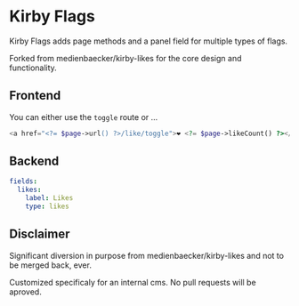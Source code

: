 # Kirby Flags

Kirby Flags adds page methods and a panel field for multiple types of flags.

Forked from medienbaecker/kirby-likes for the core design and functionality. 

## Frontend

You can either use the `toggle` route or ...

```php
<a href="<?= $page->url() ?>/like/toggle">❤️ <?= $page->likeCount() ?></a>

```


## Backend

```yml
fields:
  likes:
    label: Likes
    type: likes
```

## Disclaimer

Significant diversion in purpose from medienbaecker/kirby-likes and not to be merged back, ever.

Customized specificaly for an internal cms. No pull requests will be aproved.
